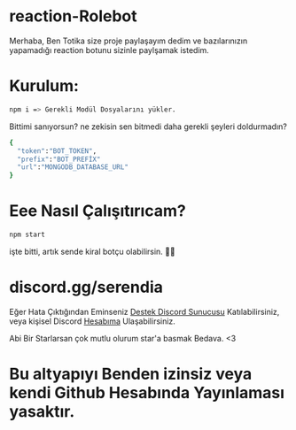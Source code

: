 # reaction-Rolebot

Merhaba, Ben Totika size proje paylaşayım dedim ve bazılarınızın yapamadığı reaction botunu sizinle paylşamak istedim.

# Kurulum:

```sh
npm i => Gerekli Modül Dosyalarını yükler.
```
Bittimi sanıyorsun? ne zekisin sen bitmedi daha gerekli şeyleri doldurmadın?

```sh
{
  "token":"BOT_TOKEN",
  "prefix":"BOT_PREFİX"
  "url":"MONGODB_DATABASE_URL"
}
```
# Eee Nasıl Çalışıtırıcam?

```sh
npm start
```
işte bitti, artık sende kiral botçu olabilirsin. 🎉🎉

# discord.gg/serendia

Eğer Hata Çıktığından Eminseniz <a href="discord.gg/serendia">Destek Discord Sunucusu</a> Katılabilirsiniz, veya kişisel Discord <a href="https://discord.com/channels/855001161152725022">Hesabıma</a> Ulaşabilirsiniz. 

Abi Bir Starlarsan çok mutlu olurum star'a basmak Bedava. <3

# Bu altyapıyı Benden izinsiz veya kendi Github Hesabında Yayınlaması yasaktır.
